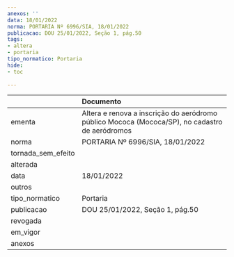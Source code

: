 ```yaml
---
anexos: ''
data: 18/01/2022
norma: PORTARIA Nº 6996/SIA, 18/01/2022
publicacao: DOU 25/01/2022, Seção 1, pág.50
tags:
- altera
- portaria
tipo_normatico: Portaria
hide: 
- toc 
 
---
```


|                    | Documento                                                                                      |
|:-------------------|:-----------------------------------------------------------------------------------------------|
| ementa             | Altera e renova a inscrição do aeródromo público Mococa (Mococa/SP), no cadastro de aeródromos |
| norma              | PORTARIA Nº 6996/SIA, 18/01/2022                                                               |
| tornada_sem_efeito |                                                                                                |
| alterada           |                                                                                                |
| data               | 18/01/2022                                                                                     |
| outros             |                                                                                                |
| tipo_normatico     | Portaria                                                                                       |
| publicacao         | DOU 25/01/2022, Seção 1, pág.50                                                                |
| revogada           |                                                                                                |
| em_vigor           |                                                                                                |
| anexos             |                                                                                                |